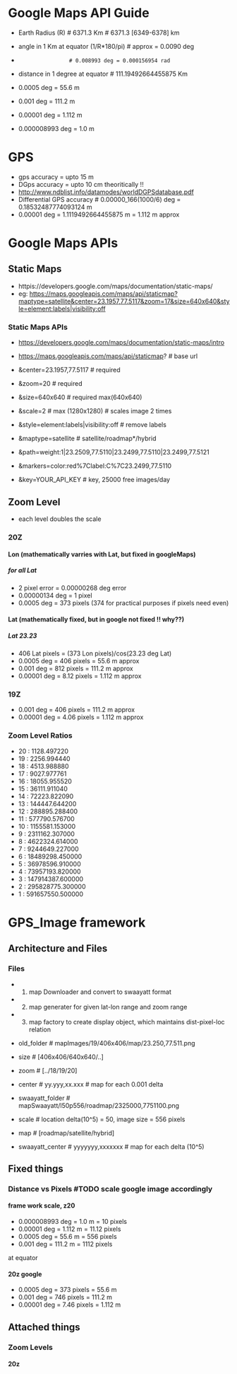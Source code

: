 # Google Maps API Guide

* Earth Radius (R)    # 6371.3 Km           # 6371.3 [6349-6378]  km
* angle in 1 Km at equator (1/R*180/pi)   # approx = 0.0090 deg
*                     # 0.008993 deg = 0.000156954 rad
* distance in 1 degree at equator         # 111.19492664455875 Km

* 0.0005 deg      = 55.6 m
* 0.001 deg       = 111.2 m
* 0.00001 deg     = 1.112 m
* 0.000008993 deg = 1.0 m

# GPS
* gps accuracy        = upto 15 m 
* DGps accuracy       = upto 10 cm theoritically !! 
* http://www.ndblist.info/datamodes/worldDGPSdatabase.pdf
* Differential GPS accuracy               # 0.00000_166(1000/6) deg = 0.18532487774093124 m 
* 0.00001 deg         = 1.1119492664455875 m        = 1.112 m approx



# Google Maps APIs 

## Static Maps 
* httpis://developers.google.com/maps/documentation/static-maps/
* eg: https://maps.googleapis.com/maps/api/staticmap?maptype=satellite&center=23.1957,77.5117&zoom=17&size=640x640&style=element:labels|visibility:off

### Static Maps APIs
* https://developers.google.com/maps/documentation/static-maps/intro

* https://maps.googleapis.com/maps/api/staticmap?   # base url
* &center=23.1957,77.5117                 # required
* &zoom=20                                # required
* &size=640x640                           # required max(640x640)
* &scale=2            # max (1280x1280)   # scales image 2 times 
* &style=element:labels|visibility:off    # remove labels
* &maptype=satellite                      # satellite/roadmap*/hybrid
* &path=weight:1|23.2509,77.5110|23.2499,77.5110|23.2499,77.5121
* &markers=color:red%7Clabel:C%7C23.2499,77.5110
* &key=YOUR_API_KEY                       # key, 25000 free images/day

## Zoom Level 
* each level doubles the scale

### 20Z 
#### Lon (mathematically varries with Lat, but fixed in googleMaps)
##### for all Lat
* 2 pixel error  = 0.00000268 deg error
* 0.00000134 deg = 1 pixel
* 0.0005 deg     = 373 pixels (374 for practical purposes if pixels need even)

#### Lat (mathematically fixed, but in google not fixed !! why??)
##### Lat 23.23
* 406 Lat pixels = (373 Lon pixels)/cos(23.23 deg Lat)
* 0.0005 deg     = 406 pixels   = 55.6 m approx
* 0.001 deg    = 812 pixels  = 111.2 m approx
* 0.00001 deg    = 8.12 pixels  = 1.112 m approx

### 19Z 
* 0.001 deg    = 406 pixels  = 111.2 m approx
* 0.00001 deg    = 4.06 pixels  = 1.112 m approx

### Zoom Level Ratios
* 20 : 1128.497220
* 19 : 2256.994440
* 18 : 4513.988880
* 17 : 9027.977761
* 16 : 18055.955520
* 15 : 36111.911040
* 14 : 72223.822090
* 13 : 144447.644200
* 12 : 288895.288400
* 11 : 577790.576700
* 10 : 1155581.153000
* 9  : 2311162.307000
* 8  : 4622324.614000
* 7  : 9244649.227000
* 6  : 18489298.450000
* 5  : 36978596.910000
* 4  : 73957193.820000
* 3  : 147914387.600000
* 2  : 295828775.300000
* 1  : 591657550.500000


# GPS_Image framework

## Architecture and Files

### Files
* 1. map Downloader and convert to swaayatt format
* 2. map generater for given lat-lon range and zoom range
* 3. map factory to create display object, which maintains dist-pixel-loc relation

* old_folder          # mapImages/19/406x406/map/23.250,77.511.png
* size                # [406x406/640x640/..]
* zoom                # [../18/19/20]
* center              # yy.yyy,xx.xxx     # map for each 0.001 delta

* swaayatt_folder     # mapSwaayatt/l50p556/roadmap/2325000,7751100.png
* scale               # location delta(10^5) = 50, image size = 556 pixels
* map                 # [roadmap/satellite/hybrid]
* swaayatt_center     # yyyyyyy,xxxxxxx # map for each delta (10^5)

## Fixed things
### Distance vs Pixels #TODO scale google image accordingly
#### frame work scale, z20
* 0.000008993 deg = 1.0 m       = 10 pixels
* 0.00001 deg     = 1.112 m     = 11.12 pixels
* 0.0005 deg      = 55.6 m      = 556 pixels 
* 0.001 deg       = 111.2 m     = 1112 pixels

at equator
#### 20z google
* 0.0005 deg     = 373 pixels   = 55.6 m 
* 0.001 deg      = 746 pixels   = 111.2 m
* 0.00001 deg    = 7.46 pixels  = 1.112 m


## Attached things
### Zoom Levels
#### 20z


